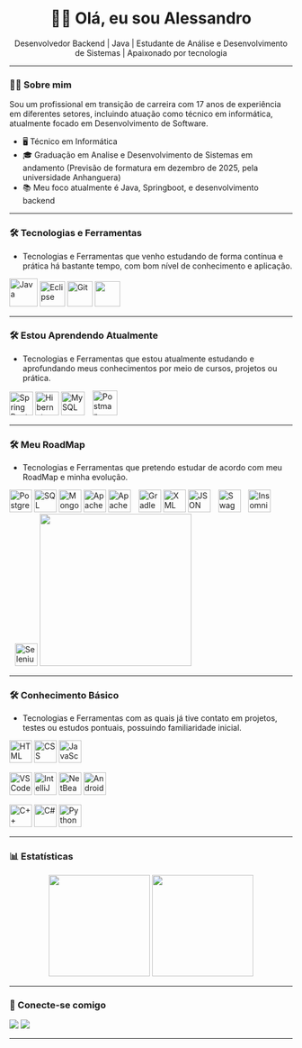 <h1 align="center">👨‍💻 Olá, eu sou Alessandro</h1>

<p align="center">
Desenvolvedor Backend | Java | Estudante de Análise e Desenvolvimento de Sistemas | Apaixonado por tecnologia
</p>


---


### 👨‍💼 Sobre mim

Sou um profissional em transição de carreira com 17 anos de experiência em diferentes setores, incluindo atuação como técnico em informática, atualmente focado em Desenvolvimento de Software. 

- 🖥️ Técnico em Informática  
- 🎓 Graduação em Analise e Desenvolvimento de Sistemas em andamento (Previsão de formatura em dezembro de 2025, pela universidade Anhanguera)
- 📚 Meu foco atualmente é Java, Springboot, e desenvolvimento backend


---


### 🛠️ Tecnologias e Ferramentas
- Tecnologias e Ferramentas que venho estudando de forma contínua e prática há bastante tempo, com bom nível de conhecimento e aplicação.

<p align="left">
  <img src="https://cdn.jsdelivr.net/gh/devicons/devicon/icons/java/java-original.svg" height="50" alt="Java"/>
  <img src="https://cdn.jsdelivr.net/gh/devicons/devicon/icons/eclipse/eclipse-original.svg" height="45" alt="Eclipse"/>
  <img src="https://cdn.jsdelivr.net/gh/devicons/devicon/icons/git/git-original.svg" height="45" alt="Git"/> 
  <img src="https://skillicons.dev/icons?i=github" style="width:45px;" />
</p>


---


### 🛠️ Estou Aprendendo Atualmente
- Tecnologias e Ferramentas que estou atualmente estudando e aprofundando meus conhecimentos por meio de cursos, projetos ou prática.

<p align="left">
  <img src="https://cdn.jsdelivr.net/gh/devicons/devicon/icons/spring/spring-original.svg" height="42" alt="Spring Boot"/>
  <img src="https://cdn.jsdelivr.net/gh/devicons/devicon/icons/hibernate/hibernate-plain.svg" height="42" alt="Hibernate"/>
  <img src="https://cdn.jsdelivr.net/gh/devicons/devicon/icons/mysql/mysql-original.svg" height="42" alt="MySQL"/>
  <img src="https://cdn.jsdelivr.net/gh/devicons/devicon/icons/postman/postman-original.svg" height="44" alt="Postman" style="margin-left:10px;"/>
</p>


---


### 🛠️ Meu RoadMap
- Tecnologias e Ferramentas que pretendo estudar de acordo com meu RoadMap e minha evolução.

<!-- Banco de Dados -->
<p align="left">
  <img src="https://cdn.jsdelivr.net/gh/devicons/devicon/icons/postgresql/postgresql-original.svg" height="40" alt="PostgreSQL"/>
  <img src="https://cdn.jsdelivr.net/gh/devicons/devicon/icons/microsoftsqlserver/microsoftsqlserver-plain.svg" height="40" alt="SQL Server"/>
  <img src="https://cdn.jsdelivr.net/gh/devicons/devicon/icons/mongodb/mongodb-original.svg" height="40" alt="MongoDB"/>
  
 <!-- Servidores e Middleware -->
 <!-- Apache Maven -->
  <img src="https://cdn.jsdelivr.net/gh/devicons/devicon/icons/maven/maven-original.svg" height="40" alt="Apache Maven"/>

  <img src="https://cdn.jsdelivr.net/gh/devicons/devicon/icons/apache/apache-original.svg" height="40" alt="Apache Tomcat"/>

<!-- Gerenciamento de Build -->
  <img src="https://cdn.jsdelivr.net/gh/devicons/devicon/icons/gradle/gradle-original.svg" height="40" alt="Gradle" style="margin-left:10px;" />

<!-- Formatos de Dados -->
  <img src="https://cdn.jsdelivr.net/gh/devicons/devicon/icons/xml/xml-original.svg" height="40" alt="XML"/>
  <img src="https://cdn.jsdelivr.net/gh/devicons/devicon/icons/json/json-original.svg" height="40" alt="JSON"/>

<!-- Testes e Documentação de APIs -->
  
  <img src="https://cdn.jsdelivr.net/gh/devicons/devicon/icons/swagger/swagger-original.svg" height="40" alt="Swagger" style="margin-left:10px;" />
  <img src="https://cdn.jsdelivr.net/gh/devicons/devicon/icons/insomnia/insomnia-original.svg" height="40" alt="Insomnia" style="margin-left:10px;" />
  <img src="https://cdn.jsdelivr.net/gh/devicons/devicon/icons/selenium/selenium-original.svg" height="40" alt="Selenium" style="margin-left:10px;" />


  <img src="https://skillicons.dev/icons?i=docker,kafka,aws,heroku,kubernetes,kotlin" style="width:270px;"/> 
</p>



---


### 🛠️ Conhecimento Básico
- Tecnologias e Ferramentas com as quais já tive contato em projetos, testes ou estudos pontuais, possuindo familiaridade inicial.

<p align="left">
  <img src="https://cdn.jsdelivr.net/gh/devicons/devicon/icons/html5/html5-original.svg" height="40" alt="HTML"/>
  <img src="https://cdn.jsdelivr.net/gh/devicons/devicon/icons/css3/css3-original.svg" height="40" alt="CSS"/> 
  <img src="https://cdn.jsdelivr.net/gh/devicons/devicon/icons/javascript/javascript-original.svg" height="40" alt="JavaScript"/>
</p>

<p align="left">
  <img src="https://cdn.jsdelivr.net/gh/devicons/devicon/icons/vscode/vscode-original.svg" height="40" alt="VS Code"/>
  <img src="https://cdn.jsdelivr.net/gh/devicons/devicon/icons/intellij/intellij-original.svg" height="40" alt="IntelliJ IDEA"/>
  <img src="https://cdn.jsdelivr.net/gh/devicons/devicon/icons/netbeans/netbeans-original.svg" height="40" alt="NetBeans"/>
  <img src="https://cdn.jsdelivr.net/gh/devicons/devicon/icons/androidstudio/androidstudio-original.svg" height="40" alt="Android Studio"/>
</p>

<p align="left">
  <!-- Linguagens de Programação -->
  <img src="https://cdn.jsdelivr.net/gh/devicons/devicon/icons/cplusplus/cplusplus-original.svg" height="40" alt="C++"/>
  <img src="https://cdn.jsdelivr.net/gh/devicons/devicon/icons/csharp/csharp-original.svg" height="40" alt="C#"/>
  <img src="https://cdn.jsdelivr.net/gh/devicons/devicon/icons/python/python-original.svg" height="40" alt="Python"/>
</p>


---


### 📊 Estatísticas

<div align="center">
  <img height="180em" src="https://github-readme-stats.vercel.app/api?username=Alessandrojp-dev&show_icons=true&theme=tokyonight&hide_border=false&count_private=true"/>
  <img height="180em" src="https://github-readme-stats.vercel.app/api/top-langs/?username=Alessandrojp-dev&layout=compact&langs_count=10&theme=tokyonight&hide_border=false"/>
</div>


---


### 📱 Conecte-se comigo

<p align="left">
  <a href="https://www.linkedin.com/in/alessandrojp-dev/" target="_blank"><img src="https://img.shields.io/badge/-LinkedIn-0A66C2?style=for-the-badge&logo=linkedin&logoColor=white" /></a>
  <a href="https://github.com/Alessandrojp-dev" target="_blank"><img src="https://img.shields.io/badge/-GitHub-181717?style=for-the-badge&logo=github&logoColor=white" /></a>
</p>

---
